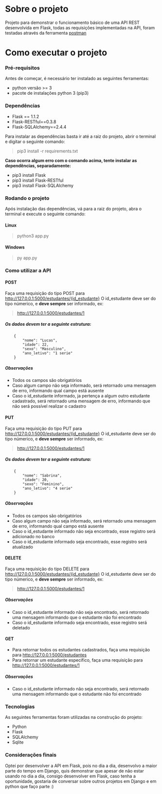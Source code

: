 # Sobre o projeto

Projeto para demonstrar o funcionamento básico de uma API REST desenvolvida em Flask, todas as requisições implementadas na API, foram testadas através da ferramenta [postman](https://www.postman.com/)

# Como executar o projeto

### Pré-requisitos

Antes de começar, é necessário ter instalado as seguintes ferramentas: 
* python versão >= 3
* pacote de instalações python 3 (pip3)

### Dependências

 * Flask == 1.1.2
 * Flask-RESTful==0.3.8
 * Flask-SQLAlchemy==2.4.4

Para instalar as dependências basta ir até a raiz do projeto, abrir o terminal e digitar o seguinte comando:
> pip3 install -r requirements.txt

**Caso ocorra algum erro com o comando acima, tente instalar as dependências, separadamente:**
* pip3 install Flask
* pip3 install Flask-RESTful
* pip3 install Flask-SQLAlchemy

### Rodando o projeto
Após instalação das dependências, vá para a raiz do projeto, abra o terminal e execute o seguinte comando:

#### Linux
> python3 app.py

#### Windows
> py app.py

### Como utilizar a API

#### POST

Faça uma requisição do tipo POST para http://127.0.0.1:5000/estudantes/{id_estudante}
O id_estudante deve ser do tipo númerico, e **deve sempre** ser informado, ex:
> http://127.0.0.1:5000/estudantes/1
##### Os dados devem ter a seguinte estrutura:
``` 
    {
        "nome": "Lucas",
        "idade": 22,
        "sexo": "Masculino",
        "ano_letivo": "1 serie"
    }
```
##### Observações
* Todos os campos são obrigatórios
* Caso algum campo não seja informado, será retornado uma mensagem de erro, informando qual campo está ausente
* Caso o id_estudante informado, ja pertença a algum outro estudante cadastrado, será retornado uma mensagem de erro, informando que não será possível realizar o cadastro

#### PUT
Faça uma requisição do tipo PUT para http://127.0.0.1:5000/estudantes/{id_estudante}
O id_estudante deve ser do tipo númerico, e **deve sempre** ser informado, ex:
> http://127.0.0.1:5000/estudantes/1
##### Os dados devem ter a seguinte estrutura:
``` 
    {
        "nome": "Sabrina",
        "idade": 20,
        "sexo": "Feminino",
        "ano_letivo": "4 serie"
    }
```
##### Observações
* Todos os campos são obrigatórios
* Caso algum campo não seja informado, será retornado uma mensagem de erro, informando qual campo está ausente
* Caso o id_estudante informado não seja encontrado, esse registro será adicionado no banco
* Caso o id_estudante informado seja encontrado, esse registro será atualizado

#### DELETE
Faça uma requisição do tipo DELETE para http://127.0.0.1:5000/estudantes/{id_estudante}
O id_estudante deve ser do tipo númerico, e **deve sempre** ser informado, ex:
> http://127.0.0.1:5000/estudantes/1

##### Observações
* Caso o id_estudante informado não seja encontrado, será retornado uma mensagem informando que o estudante não foi encontrado
* Caso o id_estudante informado seja encontrado, esse registro será deletado

#### GET
* Para retornar todos os estudantes cadastrados, faça uma requisição para http://127.0.0.1:5000/estudantes
* Para retornar um estudante especifico, faça uma requisição para http://127.0.0.1:5000/estudantes/1

##### Observações
* Caso o id_estudante informado não seja encontrado, será retornado uma mensagem informando que o estudante não foi encontrado

### Tecnologias
As seguintes ferramentas foram utilizadas na construção do projeto:
* Python
* Flask
* SQLAlchemy
* Sqlite

### Considerações finais
Optei por desenvolver a API em Flask, pois no dia a dia, desenvolvo a maior parte do tempo em Django, quis demonstrar que apesar de não estar usando no dia a dia, consigo desenvolver em Flask, caso tenha a oportunidade, gostaria de conversar sobre outros projetos em Django e em python que faço parte :)





